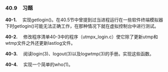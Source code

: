 ### 40.9　习题

**40-1.** 　实现getlogin()。在40.5节中曾提到过当进程运行在一些软件终端模拟器下时getlogin()可能无法正确工作，在那种情况下就在虚拟控制台中进行测试。

**40-2.** 　修改程序清单40-3中的程序（utmpx_login.c）使它除了更新utmp和wtmp文件之外还更新lastlog文件。

**40-3.** 　阅读login(3)、logout(3)以及logwtmp(3)的手册。实现这些函数。

**40-4.** 　实现一个简单的who(1)。



